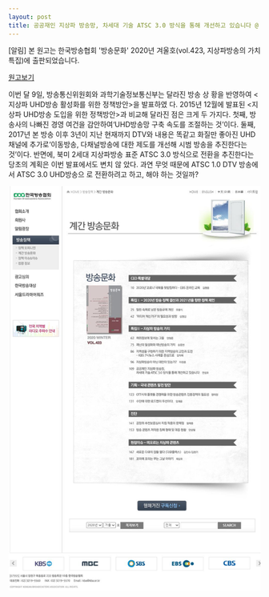 ```yaml
---
layout: post
title: 공공재인 지상파 방송망, 차세대 기술 ATSC 3.0 방식을 통해 개선하고 있습니다 @ 방송문화 2020년 겨울호
---
```


[알림] 본 원고는 한국방송협회 '방송문화' 2020년 겨울호(vol.423, 지상파방송의 가치 특집)에 출판되었습니다.

[원고보기](http://www.kba.or.kr/kba2012/policy/magazine_view.asp?uid=6968)

이번 달 9일, 방송통신위원회와 과학기술정보통신부는 달라진 방송 상
황을 반영하여 <지상파 UHD방송 활성화를 위한 정책방안>을 발표하였
다. 2015년 12월에 발표된 <지상파 UHD방송 도입을 위한 정책방안>과
비교해 달라진 점은 크게 두 가지다. 첫째, 방송사의 나빠진 경영 여건을
감안하여‘UHD방송망 구축 속도를 조절하는 것’이다. 둘째, 2017년 본
방송 이후 3년이 지난 현재까지 DTV와 내용은 똑같고 화질만 좋아진
UHD 채널에 추가로‘이동방송, 다채널방송에 대한 제도를 개선해 시범
방송을 추진한다는 것’이다. 반면에, 북미 2세대 지상파방송 표준 ATSC
3.0 방식으로 전환을 추진한다는 당초의 계획은 이번 발표에서도 변치 않
았다. 과연 무엇 때문에 ATSC 1.0 DTV 방송에서 ATSC 3.0 UHD방송으
로 전환하려고 하고, 해야 하는 것일까?


![그림](/images/KBA_2020_Winter.JPG)
